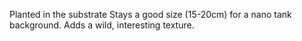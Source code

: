 Planted in the substrate
Stays a good size (15-20cm) for a nano tank background. Adds a wild, interesting texture.